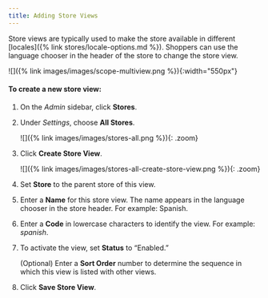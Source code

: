 ```yaml
---
title: Adding Store Views
---
```


Store views are typically used to make the store available in different [locales]({% link stores/locale-options.md %}). Shoppers can use the language chooser in the header of the store to change the store view.

![]({% link images/images/scope-multiview.png %}){:width="550px"}

#### To create a new store view:

1.  On the _Admin_ sidebar, click **Stores**.

1.  Under _Settings_, choose **All Stores**.

    ![]({% link images/images/stores-all.png %}){: .zoom}

1.  Click **Create Store View**.

    ![]({% link images/images/stores-all-create-store-view.png %}){: .zoom}

1.  Set **Store** to the parent store of this view.

1.  Enter a **Name** for this store view. The name appears in the language chooser in the store header. For example: Spanish.

1.  Enter a **Code** in lowercase characters to identify the view. For example: _spanish_.

1.  To activate the view, set **Status** to “Enabled.”

    (Optional) Enter a **Sort Order** number to determine the sequence in which this view is listed with other views.

1.  Click **Save Store View**.
